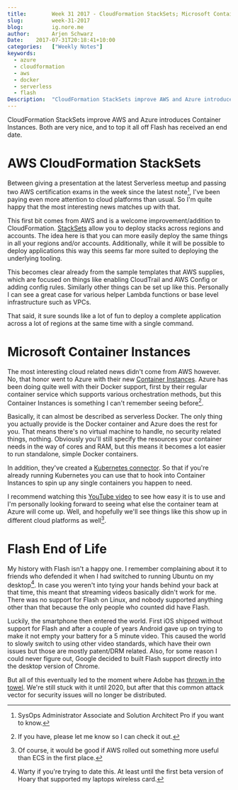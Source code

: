 ```yaml
---
title:        Week 31 2017 - CloudFormation StackSets; Microsoft Container Instances; Flash EOL
slug:         week-31-2017
blog:         ig.nore.me  
author:       Arjen Schwarz  
Date:    2017-07-31T20:18:41+10:00  
categories:   ["Weekly Notes"]
keywords:
  - azure
  - cloudformation
  - aws
  - docker
  - serverless
  - flash
Description:  "CloudFormation StackSets improve AWS and Azure introduces Container Instances. Both are very nice, and to top it all off Flash has received an end date."
---
```


CloudFormation StackSets improve AWS and Azure introduces Container Instances. Both are very nice, and to top it all off Flash has received an end date.

# AWS CloudFormation StackSets

Between giving a presentation at the latest Serverless meetup and passing two AWS certification exams in the week since the latest note[^1], I've been paying even more attention to cloud platforms than usual. So I'm quite happy that the most interesting news matches up with that.

This first bit comes from AWS and is a welcome improvement/addition to CloudFormation. [StackSets](https://aws.amazon.com/blogs/aws/use-cloudformation-stacksets-to-provision-resources-across-multiple-aws-accounts-and-regions/) allow you to deploy stacks across regions and accounts. The idea here is that you can more easily deploy the same things in all your regions and/or accounts. Additionally, while it will be possible to deploy applications this way this seems far more suited to deploying the underlying tooling.

This becomes clear already from the sample templates that AWS supplies, which are focused on things like enabling CloudTrail and AWS Config or adding config rules. Similarly other things can be set up like this. Personally I can see a great case for various helper Lambda functions or base level infrastructure such as VPCs.

That said, it sure sounds like a lot of fun to deploy a complete application across a lot of regions at the same time with a single command.

# Microsoft Container Instances

The most interesting cloud related news didn't come from AWS however. No, that honor went to Azure with their new [Container Instances](https://azure.microsoft.com/en-us/services/container-instances/). Azure has been doing quite well with their Docker support, first by their regular container service which supports various orchestration methods, but this Container Instances is something I can't remember seeing before[^2].

Basically, it can almost be described as serverless Docker. The only thing you actually provide is the Docker container and Azure does the rest for you. That means there's no virtual machine to handle, no security related things, nothing. Obviously you'll still specify the resources your container needs in the way of cores and RAM, but this means it becomes a lot easier to run standalone, simple Docker containers.

In addition, they've created a [Kubernetes connector](https://github.com/Azure/aci-connector-k8s). So that if you're already running Kubernetes you can use that to hook into Container Instances to spin up any single containers you happen to need.

I recommend watching this [YouTube video](https://www.youtube.com/watch?v=W6YmZPSqEsk) to see how easy it is to use and I'm personally looking forward to seeing what else the container team at Azure will come up. Well, and hopefully we'll see things like this show up in different cloud platforms as well[^3].

# Flash End of Life

My history with Flash isn't a happy one. I remember complaining about it to friends who defended it when I had switched to running Ubuntu on my desktop[^4]. In case you weren't into tying your hands behind your back at that time, this meant that streaming videos basically didn't work for me. There was no support for Flash on Linux, and nobody supported anything other than that because the only people who counted did have Flash.

Luckily, the smartphone then entered the world. First iOS shipped without support for Flash and after a couple of years Android gave up on trying to make it not empty your battery for a 5 minute video. This caused the world to slowly switch to using other video standards, which have their own issues but those are mostly patent/DRM related. Also, for some reason I could never figure out, Google decided to built Flash support directly into the desktop version of Chrome.

But all of this eventually led to the moment where Adobe has [thrown in the towel](https://blogs.adobe.com/conversations/2017/07/adobe-flash-update.html). We're still stuck with it until 2020, but after that this common attack vector for security issues will no longer be distributed.

[^1]:	SysOps Administrator Associate and Solution Architect Pro if you want to know.

[^2]:	If you have, please let me know so I can check it out.

[^3]:	Of course, it would be good if AWS rolled out something more useful than ECS in the first place.

[^4]:	Warty if you're trying to date this. At least until the first beta version of Hoary that supported my laptops wireless card.
